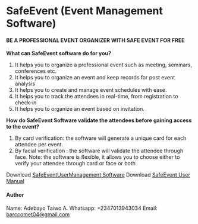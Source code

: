 # SafeEvent (Event Management Software)

 #### BE A PROFESSIONAL EVENT ORGANIZER WITH SAFE EVENT FOR FREE

**What can SafeEvent software do for you?**
1. It helps you to organize a professional event such as 
meeting, seminars, conferences etc.
2. It helps you to organize an event and keep records for 
post event analysis
3. It helps you to create and manage event schedules with 
ease.
4. It helps you to track the attendees in real-time, from 
registration to check-in
4. It helps you to organize an event based on invitation.


**How do SafeEvent Software validate the attendees before gaining access to the event?**

1. By card verification: the software will generate a unique 
card for each attendee per event.
2. By facial verification : the software will validate the 
attendee through face.
Note: the software is flexible, it allows you to choose 
either to verify your attendee through card or face or 
both


Download [SafeEventUserManagement Software](https://)
Download [SafeEvent User Manual](https://)

#### Author 

Name: Adebayo Taiwo A.
Whatsapp: +2347013943034
Email: barccomet04@gmail.com
